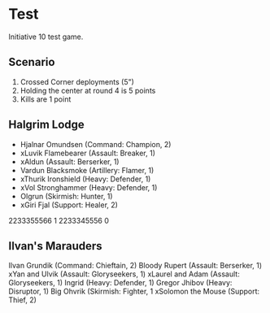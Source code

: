 # Test

Initiative 10 test game.

## Scenario

1. Crossed Corner deployments (5")
2. Holding the center at round 4 is 5 points
3. Kills are 1 point

## Halgrim Lodge

- Hjalnar Omundsen (Command: Champion, 2)
- xLuvik Flamebearer (Assault: Breaker, 1)
- xAldun (Assault: Berserker, 1)
- Vardun Blacksmoke (Artillery: Flamer, 1)
- xThurik Ironshield (Heavy: Defender, 1)
- xVol Stronghammer (Heavy: Defender, 1)
- Olgrun (Skirmish: Hunter, 1)
- xGiri Fjal (Support: Healer, 2)

2233355566      1
2233345556      0

## Ilvan's Marauders

Ilvan Grundik (Command: Chieftain, 2)
Bloody Rupert (Assault: Berserker, 1)
xYan and Ulvik (Assault: Gloryseekers, 1)
xLaurel and Adam (Assault: Gloryseekers, 1)
Ingrid (Heavy: Defender, 1)
Gregor Jhibov (Heavy: Disruptor, 1)
Big Ohvrik (Skirmish: Fighter, 1
xSolomon the Mouse (Support: Thief, 2)

